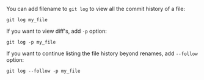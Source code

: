 You can add filename to `git log` to view all the commit history of a file:

```
git log my_file
```

If you want to view diff's, add `-p` option:
```
git log -p my_file
```

If you want to continue listing the file history beyond renames, add `--follow` option:
```
git log --follow -p my_file
```


